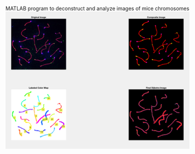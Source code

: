 MATLAB program to deconstruct and analyze images of mice chromosomes
![Image of male output](/Examples/male_overall.png?raw=true "Male Mouse Sample Output")

